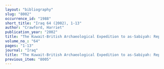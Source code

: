 ```yaml
---
layout: "bibliography"
slug: "8002"
occurrence_id: "1988"
short_title: "Iraq 64 (2002), 1-13"
author: "Crawford, Harriet"
publication_year: "2002"
title: "The Kuwait-British Archaeological Expedition to as-Sabiyah: Report on the third season´s work"
volume_no_: "64"
pages: "1-13"
journal: "Iraq"
title: "The Kuwait-British Archaeological Expedition to as-Sabiyah: Report on the third season´s work"
previous_item: "8005"
---
```

